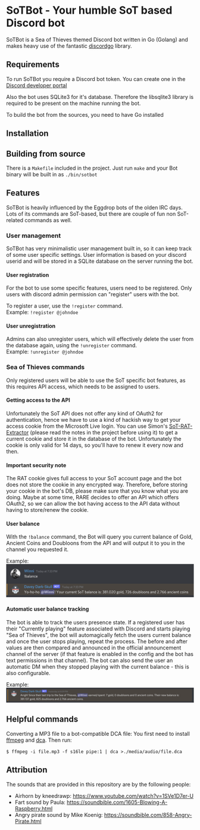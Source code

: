 # SoTBot - Your humble SoT based Discord bot
SoTBot is a Sea of Thieves themed Discord bot written in Go (Golang) and makes heavy use of the 
fantastic [discordgo](https://github.com/bwmarrin/discordgo) library.

## Requirements
To run SoTBot you require a Discord bot token. You can create one in the
[Discord developer portal](https://discord.com/developers/applications)

Also the bot uses SQLite3 for it's database. Therefore the libsqlite3 library is required to be present on the
machine running the bot.

To build the bot from the sources, you need to have Go installed

## Installation

## Building from source
There is a `Makefile` included in the project. Just run `make` and your Bot binary will be built in
as `./bin/sotbot`

## Features
SoTBot is heavily influenced by the Eggdrop bots of the olden IRC days. Lots of its commands are SoT-based, but
there are couple of fun non SoT-related commands as well.

### User management
SoTBot has very minimalistic user management built in, so it can keep track of some user specific settings.
User information is based on your discord userid and will be stored in a SQLite database on the server running
the bot.

#### User registration
For the bot to use some specific features, users need to be registered. Only users with discord admin permission
can "register" users with the bot.

To register a user, use the `!register` command. \
Example: ```!register @johndoe```

#### User unregistration
Admins can also unregister users, which will effectively delete the user from the database again, using the
`!unregister` command. \
Example: ```!unregister @johndoe```

### Sea of Thieves commands
Only registered users will be able to use the SoT specific bot features, as this requires API access, which
needs to be assigned to users.

#### Getting access to the API
Unfortunately the SoT API does not offer any kind of OAuth2 for authentication, hence we have to use
a kind of hackish way to get your access cookie from the Microsoft Live login. You can use Simon's
[SoT-RAT-Extractor](https://github.com/echox/sot-rat-extractor) (please read the notes in the project before using
it) to get a current cookie and store it in the database of the bot. Unfortunately the cookie is only valid for 
14 days, so you'll have to renew it every now and then.

#### Important security note
The RAT cookie gives full access to your SoT account page and the bot does not store the cookie in any 
encrypted way. Therefore, before storing your cookie in the bot's DB, please make sure that you know what
you are doing. Maybe at some time, RARE decides to offer an API which offers OAuth2, so we can allow the bot
having access to the API data without having to store/renew the cookie.

#### User balance
With the `!balance` command, the Bot will query you current balance of Gold, Ancient Coins and Doubloons from 
the API and will output it to you in the channel you requested it.

Example:
![Screenshot !balance](documentation/balance.png)

#### Automatic user balance tracking
The bot is able to track the users presence state. If a registered user has their "Currently playing" feature
associated with Discord and starts playing "Sea of Thieves", the bot will automagically fetch the users current
balance and once the user stops playing, repeat the process. The before and after values are then compared and 
announced in the official announcement channel of the server (if that feature is enabled in the config and the
bot has text permissions in that channel). The bot can also send the user an automatic DM when they stopped playing
with the current balance - this is also configurable.

Example:
![Screenshot auto_balance](documentation/auto_balance.png)

## Helpful commands

Converting a MP3 file to a bot-compatible DCA file:
You first need to install [ffmpeg](https://ffmpeg.org/) and [dca](https://github.com/bwmarrin/dca). Then run:
```shell
$ ffmpeg -i file.mp3 -f s16le pipe:1 | dca >./media/audio/file.dca
```

## Attribution
The sounds that are provided in this repository are by the following people:
* Airhorn by kneedrawp: https://www.youtube.com/watch?v=1SVe1D7er-U
* Fart sound by Paula: https://soundbible.com/1605-Blowing-A-Raspberry.html
* Angry pirate sound by Mike Koenig: https://soundbible.com/858-Angry-Pirate.html